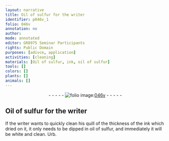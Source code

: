 ```yaml
---
layout: narrative
title: Oil of sulfur for the writer
identifier: p046v_1
folio: 046v
annotation: no
author:
mode: annotated
editor: GR8975 Seminar Participants
rights: Public Domain
purposes: [adivce, application]
activities: [cleaning]
materials: [Oil of sulfur, ink, oil of sulfur]
tools: []
colors: []
plants: []
animals: []
---
```


 <div class="folio" align="center">- - - - - <a href="http://gallica.bnf.fr/ark:/12148/btv1b10500001g/f98.image" target="_blank"><img src="https://cu-mkp.github.io/GR8975-edition/assets/photo-icon.png" alt="folio image: " style="display:inline-block; margin-bottom:-3px;"/>046v</a> - - - - - </div>   <span class="activity"></span> 

## <span class="material">Oil of sulfur</span> for the writer

 
If the writer wants to quickly clean his quill of the thickness of the <span class="material">ink</span> which dried on it, it only needs to be dipped in <span class="material">oil of sulfur</span>, and immediately it will be white and clean. Urb.
 